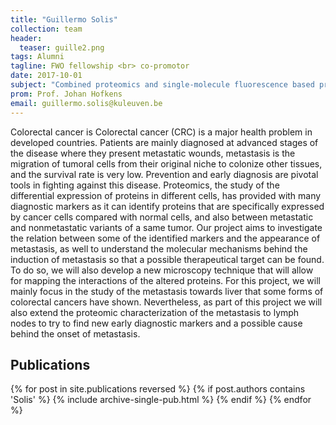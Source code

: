 ```yaml
---
title: "Guillermo Solis"
collection: team
header:
  teaser: guille2.png
tags: Alumni
tagline: FWO fellowship <br> co-promotor
date: 2017-10-01
subject: "Combined proteomics and single-molecule fluorescence based profiling of metastatic colorectal cancer markers"
prom: Prof. Johan Hofkens
email: guillermo.solis@kuleuven.be
---
```

Colorectal cancer is Colorectal cancer (CRC) is a major health problem in developed countries. Patients are mainly diagnosed at advanced stages of the disease where they present metastatic wounds, metastasis is the migration of tumoral cells from their original niche to colonize other tissues, and the survival rate is very low. Prevention and early diagnosis are pivotal tools in fighting against this disease. Proteomics, the study of the differential expression of proteins in different cells, has provided with many diagnostic markers as it can identify proteins that are specifically expressed by cancer cells compared with normal cells, and also between metastatic and nonmetastatic variants of a same tumor. Our project aims to investigate the relation between some of the identified markers and the appearance of metastasis, as well to understand the molecular mechanisms behind the induction of metastasis so that a possible therapeutical target can be found. To do so, we will also develop a new microscopy technique that will allow for mapping the interactions of the altered proteins. For this project, we will mainly focus in the study of the metastasis towards liver that some forms of colorectal cancers have shown. Nevertheless, as part of this project we will also extend the proteomic characterization of the metastasis to lymph nodes to try to find new early diagnostic markers and a possible cause behind the onset of metastasis.

<h2> Publications </h2>
{% for post in site.publications reversed %}
  {% if post.authors contains 'Solis' %}
    {% include archive-single-pub.html %}
  {% endif %}
{% endfor %}
